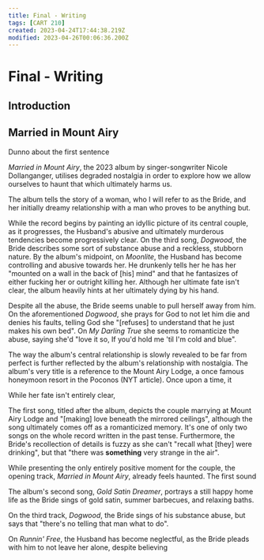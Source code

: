 ```yaml
---
title: Final - Writing
tags: [CART 210]
created: 2023-04-24T17:44:38.219Z
modified: 2023-04-26T00:06:36.200Z
---
```


# Final - Writing

## Introduction


## Married in Mount Airy
Dunno about the first sentence

*Married in Mount Airy*, the 2023 album by singer-songwriter Nicole Dollanganger, utilises degraded nostalgia in order to explore how we allow ourselves to haunt that which ultimately harms us. 

The album tells the story of a woman, who I will refer to as the Bride, and her initially dreamy relationship with a man who proves to be anything but. 

While the record begins by painting an idyllic picture of its central couple, as it progresses, the Husband's abusive and ultimately murderous tendencies become progressively clear. On the third song, *Dogwood*, the Bride describes some sort of substance abuse and a reckless, stubborn nature. By the album's midpoint, on *Moonlite*, the Husband has become controlling and abusive towards her. He drunkenly tells her he has her "mounted on a wall in the back of [his] mind" and that he fantasizes of either fucking her or outright killing her. Although her ultimate fate isn't clear, the album heavily hints at her ultimately dying by his hand.

Despite all the abuse, the Bride seems unable to pull herself away from him. On the aforementioned *Dogwood*, she prays for God to not let him die and denies his faults, telling God she "[refuses] to understand that he just makes his own bed". On *My Darling True* she seems to romanticize the abuse, saying she'd "love it so, If you'd hold me 'til I'm cold and blue". 

The way the album's central relationship is slowly revealed to be far from perfect is further reflected by the album's relationship with nostalgia. The album's very title is a reference to the Mount Airy Lodge, a once famous honeymoon resort in the Poconos (NYT article). Once upon a time, it 

While her fate isn't entirely clear, 

The first song, titled after the album, depicts the couple marrying at Mount Airy Lodge and "[making] love beneath the mirrored ceilings", although the song ultimately comes off as a romanticized memory. It's one of only two songs on the whole record written in the past tense. Furthermore, the Bride's recollection of details is fuzzy as she can't "recall what [they] were drinking", but that "there was **something** very strange in the air".


While presenting the only entirely positive moment for the couple, the opening track, *Married in Mount Airy*, already feels haunted. The first sound

The album's second song, *Gold Satin Dreamer*, portrays a still happy home life as the Bride sings of gold satin, summer barbecues, and relaxing baths. 

On the third track, *Dogwood*, the Bride sings of his substance abuse, but says that "there's no telling that man what to do". 

On *Runnin' Free*, the Husband has become neglectful, as the Bride pleads with him to not leave her alone, despite believing 
